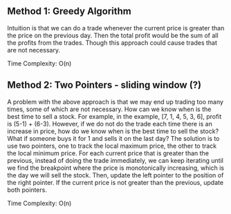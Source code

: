 ## Method 1: Greedy Algorithm

Intuition is that we can do a trade whenever the current price is greater than the price on the previous day. Then the total profit would be the sum of all the profits from the trades. Though this approach could cause trades that are not necessary.

Time Complexity: O(n)

## Method 2: Two Pointers - sliding window (?)

A problem with the above approach is that we may end up trading too many times, some of which are not necessary. How can we know when is the best time to sell a stock. For example, in the example, [7, 1, 4, 5, 3, 6], profit is (5-1) + (6-3). However, if we do not do the trade each time there is an increase in price, how do we know when is the best time to sell the stock? What if someone buys it for 1 and sells it on the last day? The solution is to use two pointers, one to track the local maximum price, the other to track the local minimum price. For each current price that is greater than the previous, instead of doing the trade immediately, we can keep iterating until we find the breakpoint where the price is monotonically increasing, which is the day we will sell the stock. Then, update the left pointer to the position of the right pointer. If the current 
price is not greater than the previous, update both pointers.

Time Complexity: O(n)
